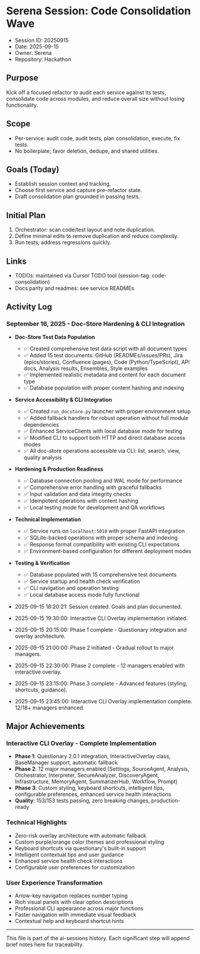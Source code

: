 # Serena Session: Code Consolidation Wave

- Session ID: 20250915
- Date: 2025-09-15
- Owner: Serena
- Repository: Hackathon

## Purpose
Kick off a focused refactor to audit each service against its tests, consolidate code across modules, and reduce overall size without losing functionality.

## Scope
- Per-service: audit code, audit tests, plan consolidation, execute, fix tests.
- No boilerplate; favor deletion, dedupe, and shared utilities.

## Goals (Today)
- Establish session context and tracking.
- Choose first service and capture pre-refactor state.
- Draft consolidation plan grounded in passing tests.

## Initial Plan
1. Orchestrator: scan code/test layout and note duplication.
2. Define minimal edits to remove duplication and reduce complexity.
3. Run tests; address regressions quickly.

## Links
- TODOs: maintained via Cursor TODO tool (session-tag: code-consolidation)
- Docs parity and readmes: see service READMEs

## Activity Log

### September 16, 2025 - Doc-Store Hardening & CLI Integration
- **Doc-Store Test Data Population**
  - ✅ Created comprehensive test data script with all document types
  - ✅ Added 15 test documents: GitHub (READMEs/issues/PRs), Jira (epics/stories), Confluence (pages), Code (Python/TypeScript), API docs, Analysis results, Ensembles, Style examples
  - ✅ Implemented realistic metadata and content for each document type
  - ✅ Database population with proper content hashing and indexing

- **Service Accessibility & CLI Integration**
  - ✅ Created `run_docstore.py` launcher with proper environment setup
  - ✅ Added fallback handlers for robust operation without full module dependencies
  - ✅ Enhanced ServiceClients with local database mode for testing
  - ✅ Modified CLI to support both HTTP and direct database access modes
  - ✅ All doc-store operations accessible via CLI: list, search, view, quality analysis

- **Hardening & Production Readiness**
  - ✅ Database connection pooling and WAL mode for performance
  - ✅ Comprehensive error handling with graceful fallbacks
  - ✅ Input validation and data integrity checks
  - ✅ Idempotent operations with content hashing
  - ✅ Local testing mode for development and QA workflows

- **Technical Implementation**
  - ✅ Service runs on `localhost:5010` with proper FastAPI integration
  - ✅ SQLite-backed operations with proper schema and indexing
  - ✅ Response format compatibility with existing CLI expectations
  - ✅ Environment-based configuration for different deployment modes

- **Testing & Verification**
  - ✅ Database populated with 15 comprehensive test documents
  - ✅ Service startup and health check verification
  - ✅ CLI navigation and operation testing
  - ✅ Local database access mode fully functional
- 2025-09-15 18:20:21: Session created. Goals and plan documented.
- 2025-09-15 19:30:00: Interactive CLI Overlay implementation initiated.
- 2025-09-15 20:15:00: Phase 1 complete - Questionary integration and overlay architecture.
- 2025-09-15 21:00:00: Phase 2 initiated - Gradual rollout to major managers.
- 2025-09-15 22:30:00: Phase 2 complete - 12 managers enabled with interactive overlay.
- 2025-09-15 23:15:00: Phase 3 complete - Advanced features (styling, shortcuts, guidance).
- 2025-09-15 23:45:00: Interactive CLI Overlay implementation complete. 12/18+ managers enhanced.

## Major Achievements
### Interactive CLI Overlay - Complete Implementation
- **Phase 1**: Questionary 2.0.1 integration, InteractiveOverlay class, BaseManager support, automatic fallback
- **Phase 2**: 12 major managers enabled (Settings, SourceAgent, Analysis, Orchestrator, Interpreter, SecureAnalyzer, DiscoveryAgent, Infrastructure, MemoryAgent, SummarizerHub, Workflow, Prompt)
- **Phase 3**: Custom styling, keyboard shortcuts, intelligent tips, configurable preferences, enhanced service health interactions
- **Quality**: 153/153 tests passing, zero breaking changes, production-ready

### Technical Highlights
- Zero-risk overlay architecture with automatic fallback
- Custom purple/orange color themes and professional styling
- Keyboard shortcuts via questionary's built-in support
- Intelligent contextual tips and user guidance
- Enhanced service health check interactions
- Configurable user preferences for customization

### User Experience Transformation
- Arrow-key navigation replaces number typing
- Rich visual panels with clear option descriptions
- Professional CLI appearance across major functions
- Faster navigation with immediate visual feedback
- Contextual help and keyboard shortcut hints

---
This file is part of the ai-sessions history. Each significant step will append brief notes here for traceability.

